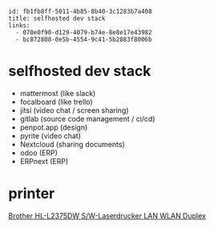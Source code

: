 ```
id: fb1fb8ff-5011-4b85-8b40-3c1283b7a408
title: selfhosted dev stack
links:
  - 070e0f90-d129-4079-b74e-8e8e17e43982
  - bc872808-0e5b-4554-9c41-5b2883f8006b
```

# selfhosted dev stack

* mattermost (like slack)
* focalboard (like trello) 
* jitsi (video chat / screen sharing)
* gitlab (source code management / ci/cd)
* penpot.app (design)
* pyrite (video chat)
* Nextcloud (sharing documents) 
* odoo (ERP)
* ERPnext (ERP)

# printer

[Brother HL-L2375DW S/W-Laserdrucker LAN WLAN Duplex][1]

[1]: https://ww.cyberport.de/pc-und-zubehoer/drucker-scanner/laserdrucker/brother/pdp/6510-191/brother-hl-l2375dw-s-w-laserdrucker-lan-wlan-duplex.html
